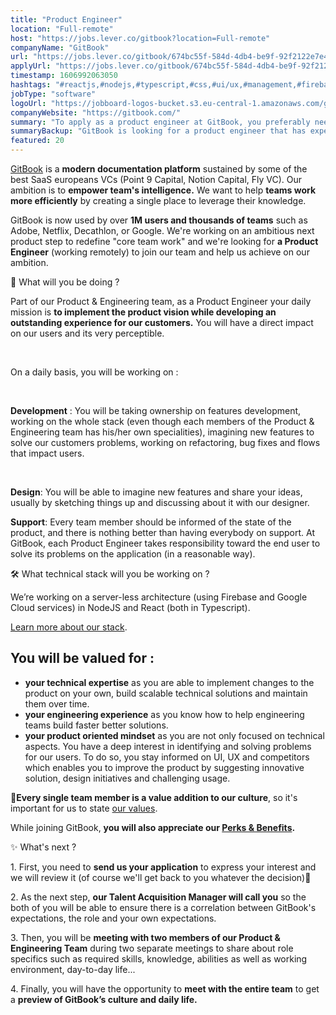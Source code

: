 ```yaml
---
title: "Product Engineer"
location: "Full-remote"
host: "https://jobs.lever.co/gitbook?location=Full-remote"
companyName: "GitBook"
url: "https://jobs.lever.co/gitbook/674bc55f-584d-4db4-be9f-92f2122e7e4c"
applyUrl: "https://jobs.lever.co/gitbook/674bc55f-584d-4db4-be9f-92f2122e7e4c/apply"
timestamp: 1606992063050
hashtags: "#reactjs,#nodejs,#typescript,#css,#ui/ux,#management,#firebase,#photoshop"
jobType: "software"
logoUrl: "https://jobboard-logos-bucket.s3.eu-central-1.amazonaws.com/gitbook"
companyWebsite: "https://gitbook.com/"
summary: "To apply as a product engineer at GitBook, you preferably need to have some knowledge of: experience in: #reactjs, #nodejs, #typescript."
summaryBackup: "GitBook is looking for a product engineer that has experience in: #reactjs, #nodejs, #typescript."
featured: 20
---
```


[GitBook](https://www.gitbook.com/) is a **modern documentation platform** sustained by some of the best SaaS europeans VCs (Point 9 Capital, Notion Capital, Fly VC). Our ambition is to **empower team's intelligence.** We want to help **teams work more efficiently** by creating a single place to leverage their knowledge.

GitBook is now used by over **1M users and thousands of teams** such as Adobe, Netflix, Decathlon, or Google. We're working on an ambitious next product step to redefine "core team work" and we're looking for **a Product Engineer** (working remotely) to join our team and help us achieve on our ambition. 

🙌 What will you be doing ?

Part of our Product & Engineering team, as a Product Engineer your daily mission is **to implement the product vision while developing an outstanding experience for our customers.** You will have a direct impact on our users and its very perceptible.

‌

On a daily basis, you will be working on :

‌

**Development** : You will be taking ownership on features development, working on the whole stack (even though each members of the Product & Engineering team has his/her own specialities), imagining new features to solve our customers problems, working on refactoring, bug fixes and flows that impact users.

‌

**Design**: You will be able to imagine new features and share your ideas, usually by sketching things up and discussing about it with our designer.

**Support**: Every team member should be informed of the state of the product, and there is nothing better than having everybody on support. At GitBook, each Product Engineer takes responsibility toward the end user to solve its problems on the application (in a reasonable way).

🛠 What technical stack will you be working on ? 

We’re working on a server-less architecture (using Firebase and Google Cloud services) in NodeJS and React (both in Typescript).

[Learn more about our stack](https://stackshare.io/gitbook/gitbook). 

## You will be valued for :

*   **your technical expertise** as you are able to implement changes to the product on your own, build scalable technical solutions and maintain them over time.
*   **your engineering experience** as you know how to help engineering teams build faster better solutions.
*   **your product oriented mindset** as you are not only focused on technical aspects. You have a deep interest in identifying and solving problems for our users. To do so, you stay informed on UI, UX and competitors which enables you to improve the product by suggesting innovative solution, design initiatives and challenging usage.

👥**Every single team member is a value addition to our culture**, so it's important for us to state [our values](https://jobs.gitbook.com/life-at-gitbook/our-values). 

While joining GitBook, **you will also appreciate our [Perks & Benefits](https://jobs.gitbook.com/life-at-gitbook/perks-and-benefits).**

✨ What's next ?

1\. First, you need to **send us your application** to express your interest and we will review it (of course we'll get back to you whatever the decision)🙂

2\. As the next step, **our Talent Acquisition Manager will call you** so the both of you will be able to ensure there is a correlation between GitBook's expectations, the role and your own expectations.

3\. Then, you will be **meeting with two members of our Product & Engineering Team** during two separate meetings to share about role specifics such as required skills, knowledge, abilities as well as working environment, day-to-day life...

4\. Finally, you will have the opportunity to **meet with the entire team** to get a **preview of GitBook’s culture and daily life.**
